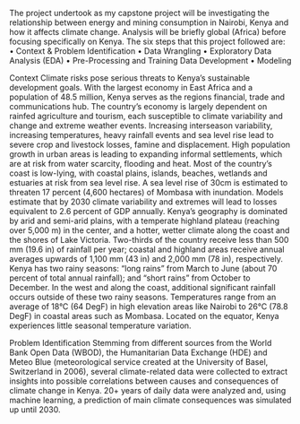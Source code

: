 The project undertook as my capstone project will be investigating the relationship between energy and mining consumption in Nairobi, Kenya and how it affects climate change. Analysis will be briefly global (Africa) before focusing specifically on Kenya.
The six steps that this project followed are:
•	Context & Problem Identification
•	Data Wrangling
•	Exploratory Data Analysis (EDA)
•	Pre-Processing and Training Data Development
•	Modeling

Context
Climate risks pose serious threats to Kenya’s sustainable development goals. With the largest economy in East Africa and a population of 48.5 million, Kenya serves as the regions financial, trade and communications hub.
The country’s economy is largely dependent on rainfed agriculture and tourism, each susceptible to climate variability and change and extreme weather events. Increasing interseason variability, increasing temperatures, heavy rainfall events and sea level rise lead to severe crop and livestock losses, famine and displacement. High population growth in urban areas is leading to expanding informal settlements, which are at risk from water scarcity, flooding and heat.
Most of the country’s coast is low-lying, with coastal plains, islands, beaches, wetlands and estuaries at risk from sea level rise. A sea level rise of 30cm is estimated to threaten 17 percent (4,600 hectares) of Mombasa with inundation. Models estimate that by 2030 climate variability and extremes will lead to losses equivalent to 2.6 percent of GDP annually.
Kenya’s geography is dominated by arid and semi-arid plains, with a temperate highland plateau (reaching over 5,000 m) in the center, and a hotter, wetter climate along the coast and the shores of Lake Victoria. Two-thirds of the country receive less than 500 mm (19.6 in) of rainfall per year; coastal and highland areas receive annual averages upwards of 1,100 mm (43 in) and 2,000 mm (78 in), respectively. 
Kenya has two rainy seasons: “long rains” from March to June (about 70 percent of total annual rainfall); and “short rains” from October to December. In the west and along the coast, additional significant rainfall occurs outside of these two rainy seasons. Temperatures range from an average of 18°C (64 DegF) in high elevation areas like Nairobi to 26°C (78.8 DegF) in coastal areas such as Mombasa. 
Located on the equator, Kenya experiences little seasonal temperature variation.

Problem Identification
Stemming from different sources from the World Bank Open Data (WBOD), the Humanitarian Data Exchange (HDE) and Meteo Blue (meteorological service created at the University of Basel, Switzerland in 2006), several climate-related data were collected to extract insights into possible correlations between causes and consequences of climate change in Kenya. 20+ years of daily data were analyzed and, using machine learning, a prediction of main climate consequences was simulated up until 2030.

